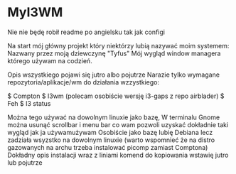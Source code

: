 # MyI3WM

Nie nie będę robił readme po angielsku tak jak configi

Na start mój główny projekt który niektórzy lubią nazywać moim systemem: Nazwany przez moją dziewczynę "Tyfus" Mój wygląd window managera którego używam na codzień.

Opis wszystkiego pojawi się jutro albo pojutrze Narazie tylko wymagane repozytoria/aplikacje/wm do działania wzzystkiego:

$ Compton 
$ I3wm (polecam osobiście wersję i3-gaps z repo airblader) 
$ Feh 
$ I3 status

Można tego używać na dowolnym linuxie jako bazę, W terminalu Gnome można usunąć scrollbar i menu bar co wam pozwoli uzyskać dokładnie taki wygląd jak ja używamużywam Osobiście jako bazę lubię Debiana lecz zadziała wsyzstko na dowolnym linuxie (warto wspomnieć że na distro gazowanych na archu trzeba instalować picomp zamiast Comptona) Dokładny opis instalacji wraz z liniami komend do kopiowania wstawię jutro lub pojutrze
